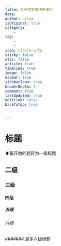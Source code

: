 ```yaml
---
title: 关于塔罗模块的说明
date: 
author: Lilya
isOriginal: true
category: 
    - 
tag:
    - 
    - 
icon: circle-info
sticky: false
star: false
article: true
timeline: true
image: false
navbar: true
sidebarIcon: true
headerDepth: 3
comment: true
lastUpdated: true
editLink: false
backToTop: true


---
```




# 标题

⬆️最开始的题目为一级标题

## 二级

### 三级

#### 四级

##### 五级

###### 六级

####### 最多六级标题